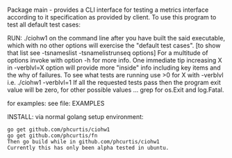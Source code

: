 #
Package main - provides a CLI interface for testing a metrics interface
according to it specification as provided by client. To use this program to
test all default test cases:

RUN: ./ciohw1 on the command line after you have built the said executable,
which with no other options will exercise the "default test cases". [to show
that list see -tsnameslist -tsnamelistrunseq options] For a multitude of
options invoke with option -h for more info. One immediate tip increasing X
in -verblvl=X option will provide more "inside" info including key items and
the why of failures. To see what tests are running use >0 for X with
-verblvl i.e. ./ciohw1 -verblvl=1 If all the requested tests pass then the
program exit value will be zero, for other possible values ... grep for
os.Exit and log.Fatal.

for examples: see file: EXAMPLES

INSTALL: via normal golang setup environment:

    go get github.com/phcurtis/ciohw1
    go get github.com/phcurtis/fn
    Then go build while in github.com/phcurtis/ciohw1
    Currently this has only been alpha tested in ubuntu.

